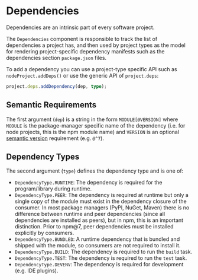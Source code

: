 # Dependencies

Dependencies are an intrinsic part of every software project.

The `Dependencies` component is responsible to track the list of dependencies a
project has, and then used by project types as the model for rendering
project-specific dependency manifests such as the dependencies section
`package.json` files.

To add a dependency you can use a project-type specific API such as
`nodeProject.addDeps()` or use the generic API of `project.deps`:

```ts
project.deps.addDependency(dep, type);
```

## Semantic Requirements

The first argument (`dep`) is a string in the form `MODULE[@VERSION]` where
`MODULE` is the package-manager specific name of the dependency (i.e. for node
projects, this is the npm module name) and `VERSION` is an optional [semantic
version] requirement (e.g. `@^7`).

## Dependency Types

The second argument (`type`) defines the dependency type and is one of:

- `DependencyType.RUNTIME`: The dependency is required for the program/library during runtime.
- `DependencyType.PEER`: The dependency is required at runtime but only a single
  copy of the module must exist in the dependency closure of the consumer. In
  most package managers (PyPI, NuGet, Maven) there is no difference between
  runtime and peer dependencies (since all dependencies are installed as peers),
  but in npm, this is an important distinction. Prior to npm@7, peer
  dependencies must be installed explicitly by consumers.
- `DependencyType.BUNDLED`: A runtime dependency that is bundled and shipped
  with the module, so consumers are not required to install it.
- `DependencyType.BUILD`: The dependency is required to run the `build` task.
- `DependencyType.TEST`: The dependency is required to run the `test` task.
- `DependencyType.DEVENV`: The dependency is required for development (e.g. IDE plugins).

[semantic version]: https://semver.org

